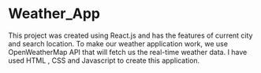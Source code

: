 # Weather_App

This project was created using React.js and has the features of current city and search location. 
To make our weather application work, we use OpenWeatherMap API that will fetch us the real-time weather data.
I have used HTML , CSS and Javascript to create this application.

